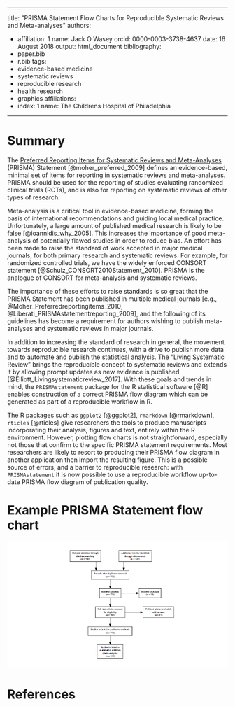 
---
title: "PRISMA Statement Flow Charts for Reproducible Systematic Reviews and Meta-analyses"
authors:
  - affiliation: 1
    name: Jack O Wasey
    orcid: 0000-0003-3738-4637
date: 16 August 2018
output: html_document
bibliography:
  - paper.bib
  - r.bib
tags:
  - evidence-based medicine
  - systematic reviews
  - reproducible research
  - health research
  - graphics
affiliations:
  - index: 1
    name: The Childrens Hospital of Philadelphia
---

# Summary

The [Preferred Reporting Items for Systematic Reviews and Meta-Analyses](http://prisma-statement.org) (PRISMA) Statement \[@moher\_preferred\_2009\] defines an evidence-based, minimal set of items for reporting in systematic reviews and meta-analyses. PRISMA should be used for the reporting of studies evaluating randomized clinical trials (RCTs), and is also for reporting on systematic reviews of other types of research.

Meta-analysis is a critical tool in evidence-based medicine, forming the basis of international recommendations and guiding local medical practice. Unfortunately, a large amount of published medical research is likely to be false \[@ioannidis\_why\_2005\]. This increases the importance of good meta-analysis of potentially flawed studies in order to reduce bias. An effort has been made to raise the standard of work accepted in major medical journals, for both primary research and systematic reviews. For example, for randomized controlled trials, we have the widely enforced CONSORT statement \[@Schulz\_CONSORT2010Statement\_2010\]. PRISMA is the analogue of CONSORT for meta-analysis and systematic reviews.

The importance of these efforts to raise standards is so great that the PRISMA Statement has been published in multiple medical journals \[e.g., @Moher\_Preferredreportingitems\_2010; @Liberati\_PRISMAstatementreporting\_2009\], and the following of its guidelines has become a requirement for authors wishing to publish meta-analyses and systematic reviews in major journals.

In addition to increasing the standard of research in general, the movement towards reproducible research continues, with a drive to publish more data and to automate and publish the statistical analysis. The “Living Systematic Review” brings the reproducible concept to systematic reviews and extends it by allowing prompt updates as new evidence is published \[@Elliott\_Livingsystematicreview\_2017\]. With these goals and trends in mind, the `PRISMAstatement` package for the R statistical software \[@R\] enables construction of a correct PRISMA flow diagram which can be generated as part of a reproducible workflow in R.

The R packages such as `ggplot2` \[@ggplot2\], `rmarkdown` \[@rmarkdown\], `rticles` \[@rticles\] give researchers the tools to produce manuscripts incorporating their analysis, figures and text, entirely within the R environment. However, plotting flow charts is not straightforward, especially not those that confirm to the specific PRISMA statement requirements. Most researchers are likely to resort to producing their PRISMA flow diagram in another application then import the resulting figure. This is a possible source of errors, and a barrier to reproducible research: with `PRISMAstatement` it is now possible to use a reproducible workflow up-to-date PRISMA flow diagram of publication quality.

# Example PRISMA Statement flow chart

![](paper_files/figure-gfm/buildexample-1.png)<!-- -->

# References
